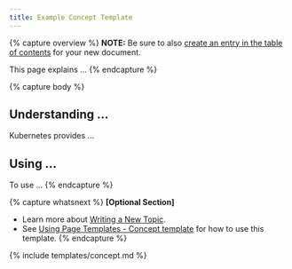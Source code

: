 ```yaml
---
title: Example Concept Template
---
```


{% capture overview %}
**NOTE:** Be sure to also [create an entry in the table of contents](/docs/home/contribute/write-new-topic/#creating-an-entry-in-the-table-of-contents) for your new document.

This page explains ...
{% endcapture %}

{% capture body %}
## Understanding ...

Kubernetes provides ...

## Using ...

To use ...
{% endcapture %}

{% capture whatsnext %}
**[Optional Section]**

* Learn more about [Writing a New Topic](/docs/home/contribute/write-new-topic/).
* See [Using Page Templates - Concept template](/docs/home/contribute/page-templates/#concept_template) for how to use this template.
{% endcapture %}

{% include templates/concept.md %}